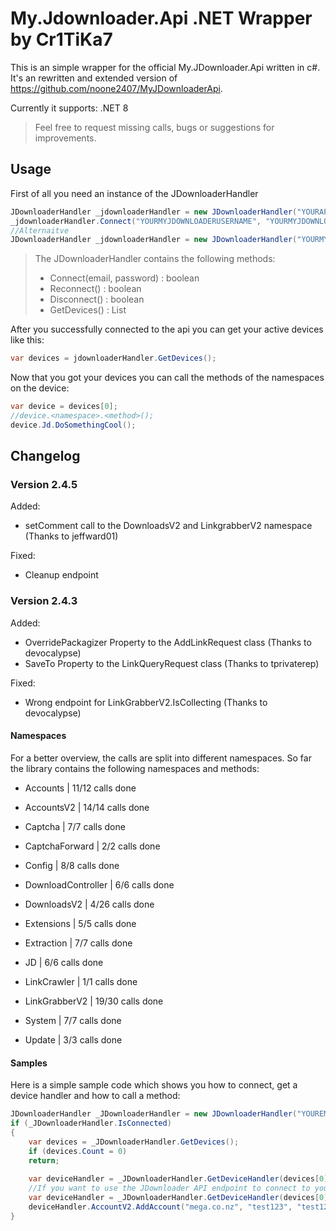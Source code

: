# My.Jdownloader.Api .NET Wrapper by Cr1TiKa7

This is an simple wrapper for the official My.JDownloader.Api written in c#.
It's an rewritten and extended version of https://github.com/noone2407/MyJDownloaderApi.

Currently it supports: .NET 8

> Feel free to request missing calls, bugs or suggestions for improvements.

## Usage

First of all you need an instance of the JDownloaderHandler
``` c#
JDownloaderHandler _jdownloaderHandler = new JDownloaderHandler("YOURAPPKEY");
_jdownloaderHandler.Connect("YOURMYJDOWNLOADERUSERNAME", "YOURMYJDOWNLOADERPASSWORD");
//Alternaitve
JDownloaderHandler _jdownloaderHandler = new JDownloaderHandler("YOURMYJDOWNLOADERUSERNAME", "YOURMYJDOWNLOADERPASSWORD", "YOURAPPKEY");
```

> The JDownloaderHandler contains the following methods:
> - Connect(email, password) : boolean
> - Reconnect() : boolean
> - Disconnect() : boolean
> - GetDevices() : List<DeviceObject>

After you successfully connected to the api you can get your active devices like this:

``` c#
var devices = jdownloaderHandler.GetDevices();
```

Now that you got your devices you can call the methods of the namespaces on the device:

``` c#
var device = devices[0];
//device.<namespace>.<method>();
device.Jd.DoSomethingCool();
```

## Changelog

### __Version 2.4.5__
Added:
- setComment call to the DownloadsV2 and LinkgrabberV2 namespace (Thanks to jeffward01)

Fixed:
- Cleanup endpoint

### __Version 2.4.3__
Added:
- OverridePackagizer Property to the AddLinkRequest class (Thanks to devocalypse)
- SaveTo Property to the LinkQueryRequest class (Thanks to tprivaterep)  

Fixed:
- Wrong endpoint for LinkGrabberV2.IsCollecting (Thanks to devocalypse)


#### Namespaces

For a better overview, the calls are split into different namespaces.
So far the library contains the following namespaces and methods:

- Accounts | 11/12 calls done
	
- AccountsV2 | 14/14 calls done
	
- Captcha | 7/7 calls done
	
- CaptchaForward | 2/2 calls done

- Config | 8/8 calls done

- DownloadController | 6/6 calls done

- DownloadsV2 | 4/26 calls done

- Extensions | 5/5 calls done

- Extraction | 7/7 calls done

- JD | 6/6 calls done
	
- LinkCrawler | 1/1 calls done
    
- LinkGrabberV2 | 19/30 calls done
	
- System | 7/7 calls done

- Update | 3/3 calls done

#### Samples

Here is a simple sample code which shows you how to connect, get a device handler and how to call a method:

``` c#
JDownloaderHandler _JDownloaderHandler = new JDownloaderHandler("YOUREMAIL","YOURPASSWORD", "YOURAPPKEY");
if (_JDownloaderHandler.IsConnected)
{
    var devices = _JDownloaderHandler.GetDevices();
    if (devices.Count = 0)
    return;
    
    var deviceHandler = _JDownloaderHandler.GetDeviceHandler(devices[0]);
	//If you want to use the JDownloader API endpoint to connect to your device then you can call the GetDeviceHandler method like this:
    var deviceHandler = _JDownloaderHandler.GetDeviceHandler(devices[0], true);
    deviceHandler.AccountV2.AddAccount("mega.co.nz", "test123", "test123");
}
``` 
